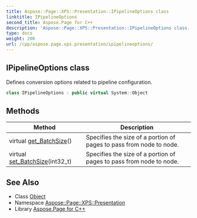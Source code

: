 ```yaml
---
title: Aspose::Page::XPS::Presentation::IPipelineOptions class
linktitle: IPipelineOptions
second_title: Aspose.Page for C++
description: 'Aspose::Page::XPS::Presentation::IPipelineOptions class. Defines conversion options related to pipeline configuration in C++.'
type: docs
weight: 200
url: /cpp/aspose.page.xps.presentation/ipipelineoptions/
---
```

## IPipelineOptions class


Defines conversion options related to pipeline configuration.

```cpp
class IPipelineOptions : public virtual System::Object
```

## Methods

| Method | Description |
| --- | --- |
| virtual [get_BatchSize](./get_batchsize/)() | Specifies the size of a portion of pages to pass from node to node. |
| virtual [set_BatchSize](./set_batchsize/)(int32_t) | Specifies the size of a portion of pages to pass from node to node. |
## See Also

* Class [Object](../../system/object/)
* Namespace [Aspose::Page::XPS::Presentation](../)
* Library [Aspose.Page for C++](../../)
